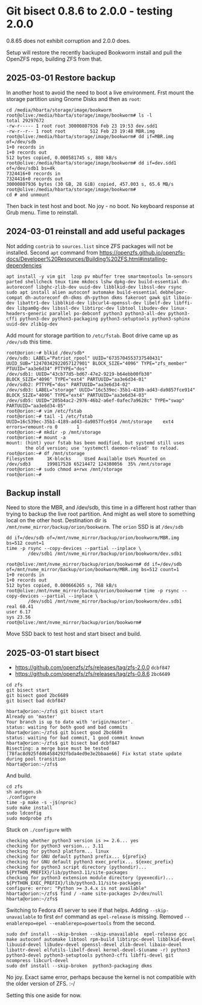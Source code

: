 # Git bisect 0.8.6 to 2.0.0 - testing 2.0.0

0.8.65 does not exhibit corruption and 2.0.0 does.

Setup will restore the recently backuped Bookworm install and pull the OpenZFS repo, building ZFS from that.

## 2025-03-01 Restore backup 

In another host to avoid the need to boot a live environment. Frst mount the storage partition using Gnome Disks and then as `root`:

```text
cd /media/hbarta/storage/image/bookworm
root@olive:/media/hbarta/storage/image/bookworm# ls -l
total 29297672
-rw-r----- 1 root root 30000807936 Feb 23 19:53 dev.sdd1
-rw-r--r-- 1 root root         512 Feb 23 19:48 MBR.img
root@olive:/media/hbarta/storage/image/bookworm# dd if=MBR.img of=/dev/sdb
1+0 records in
1+0 records out
512 bytes copied, 0.000581745 s, 880 kB/s
root@olive:/media/hbarta/storage/image/bookworm# dd if=dev.sdd1 of=/dev/sdb1 bs=4k
7324416+0 records in
7324416+0 records out
30000807936 bytes (30 GB, 28 GiB) copied, 457.003 s, 65.6 MB/s
root@olive:/media/hbarta/storage/image/bookworm# 
cd # and unmount 
```

Then back in test host and boot. No joy - no boot. No keyboard response at Grub menu. Time to reinstall.

## 2024-03-01 reinstall and add useful packages

Not adding `contrib` to `sources.list` since ZFS packages will not be installed. Second `apt` command from <https://openzfs.github.io/openzfs-docs/Developer%20Resources/Building%20ZFS.html#installing-dependencies>


```text
apt install -y vim git  lzop pv mbuffer tree smartmontools lm-sensors parted shellcheck tmux time mkdocs lshw dpkg-dev build-essential dh-autoreconf libghc-zlib-dev uuid-dev libblkid-dev libssl-dev rsync
sudo apt install alien autoconf automake build-essential debhelper-compat dh-autoreconf dh-dkms dh-python dkms fakeroot gawk git libaio-dev libattr1-dev libblkid-dev libcurl4-openssl-dev libelf-dev libffi-dev libpam0g-dev libssl-dev libtirpc-dev libtool libudev-dev linux-headers-generic parallel po-debconf python3 python3-all-dev python3-cffi python3-dev python3-packaging python3-setuptools python3-sphinx uuid-dev zlib1g-dev
```

Add mount for storage partition to `/etc/fstab`. Boot drive came up as `/dev/sdb` this time.

```text
root@orion:~# blkid /dev/sdb*
/dev/sdb: LABEL="Patriot_rpool" UUID="6735704553737540431" UUID_SUB="12470342922057127901" BLOCK_SIZE="4096" TYPE="zfs_member" PTUUID="aa3e6d34" PTTYPE="dos"
/dev/sdb1: UUID="43cb77d5-bd67-47e2-9219-b64ebb00fb30" BLOCK_SIZE="4096" TYPE="ext4" PARTUUID="aa3e6d34-01"
/dev/sdb2: PTTYPE="dos" PARTUUID="aa3e6d34-02"
/dev/sdb3: LABEL="storage" UUID="16c539ec-35b1-4189-ad43-da9857fce914" BLOCK_SIZE="4096" TYPE="ext4" PARTUUID="aa3e6d34-03"
/dev/sdb5: UUID="205b4ac2-2976-46b2-a6ef-0afec7a9628c" TYPE="swap" PARTUUID="aa3e6d34-05"
root@orion:~# vim /etc/fstab
root@orion:~# tail -1 /etc/fstab
UUID=16c539ec-35b1-4189-ad43-da9857fce914 /mnt/storage    ext4    errors=remount-ro 0       1
root@orion:~# mkdir -p /mnt/storage
root@orion:~# mount -a
mount: (hint) your fstab has been modified, but systemd still uses
       the old version; use 'systemctl daemon-reload' to reload.
root@orion:~# df /mnt/storage
Filesystem     1K-blocks     Used Available Use% Mounted on
/dev/sdb3      199817528 65214472 124380056  35% /mnt/storage
root@orion:~# sudo chmod a+rwx /mnt/storage
root@orion:~# 
```

## Backup install

Need to store the MBR, and /dev/sdb, this time in a different host rather than trying to backup the live root partition. And might as well store to something local on the other host. Destination dir is `/mnt/nvme_mirror/backup/orion/bookworm`. The `orion` SSD is at `/dev/sdb`

```text
dd if=/dev/sdb of=/mnt/nvme_mirror/backup/orion/bookworm/MBR.img bs=512 count=1
time -p rsync --copy-devices --partial --inplace \
        /dev/sdb1 /mnt/nvme_mirror/backup/orion/bookworm/dev.sdb1 
```

```text
root@olive:/mnt/nvme_mirror/backup/orion/bookworm# dd if=/dev/sdb of=/mnt/nvme_mirror/backup/orion/bookworm/MBR.img bs=512 count=1
1+0 records in
1+0 records out
512 bytes copied, 0.000666265 s, 768 kB/s
root@olive:/mnt/nvme_mirror/backup/orion/bookworm# time -p rsync --copy-devices --partial --inplace \
        /dev/sdb1 /mnt/nvme_mirror/backup/orion/bookworm/dev.sdb1 
real 60.41
user 6.17
sys 23.56
root@olive:/mnt/nvme_mirror/backup/orion/bookworm# 
```

Move SSD back to test host and start bisect and build.

## 2025-03-01 start bisect

* <https://github.com/openzfs/zfs/releases/tag/zfs-2.0.0> `dcbf847`
* <https://github.com/openzfs/zfs/releases/tag/zfs-0.8.6> `2bc6689`

```text
cd zfs
git bisect start
git bisect good 2bc6689
git bisect bad dcbf847
```

```text
hbarta@orion:~/zfs$ git bisect start
Already on 'master'
Your branch is up to date with 'origin/master'.
status: waiting for both good and bad commits
hbarta@orion:~/zfs$ git bisect good 2bc6689
status: waiting for bad commit, 1 good commit known
hbarta@orion:~/zfs$ git bisect bad dcbf847
Bisecting: a merge base must be tested
[78fac8d925fdd64584292fbda4ed9e3e2bbaae66] Fix kstat state update during pool transition
hbarta@orion:~/zfs$ 
```

And build.

```text
cd zfs
sh autogen.sh
./configure
time -p make -s -j$(nproc)
sudo make install
sudo ldconfig
sudo modprobe zfs
```

Stuck on `./configure` with

```text
checking whether python3 version is >= 2.6... yes
checking for python3 version... 3.11
checking for python3 platform... linux
checking for GNU default python3 prefix... ${prefix}
checking for GNU default python3 exec_prefix... ${exec_prefix}
checking for python3 script directory (pythondir)... ${PYTHON_PREFIX}/lib/python3.11/site-packages
checking for python3 extension module directory (pyexecdir)... ${PYTHON_EXEC_PREFIX}/lib/python3.11/site-packages
configure: error: "Python >= 3.4.x is not available"
hbarta@orion:~/zfs$ find / -name site-packages 2>/dev/null
hbarta@orion:~/zfs$
```

Switching to Fedora 41 server to see if that helps. Adding `--skip-unavailable` to first `dnf` command as `epel-release` is missing. Removed `--enablerepo=epel --enablerepo=powertools` from the second.

```text
sudo dnf install --skip-broken --skip-unavailable  epel-release gcc make autoconf automake libtool rpm-build libtirpc-devel libblkid-devel libuuid-devel libudev-devel openssl-devel zlib-devel libaio-devel libattr-devel elfutils-libelf-devel kernel-devel-$(uname -r) python3 python3-devel python3-setuptools python3-cffi libffi-devel git ncompress libcurl-devel
sudo dnf install --skip-broken  python3-packaging dkms
```

No joy. Exact same error, perhaps because the kernel is not compatible with the older version of ZFS. :-/

Setting this one aside for now.
